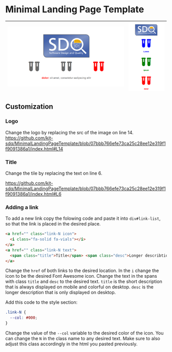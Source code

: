 # Minimal Landing Page Template

| ![Desktop Image](docs/desktop.png) | ![Mobile Image](docs/mobile.png) |
|-|-|

## Customization

### Logo

Change the logo by replacing the src of the image on line 14.
https://github.com/kit-sdq/MinimalLandingPageTemplate/blob/07bbb766efe73ca25c28ee12e319f1f9091386a1/index.html#L14

### Title

Change the tile by replacing the text on line 6.

https://github.com/kit-sdq/MinimalLandingPageTemplate/blob/07bbb766efe73ca25c28ee12e319f1f9091386a1/index.html#L6

### Adding a link

To add a new link copy the folowing code and paste it into `div#link-list`, so that the link is placed in the desired place.

```html
<a href="" class="link-N icon">
  <i class="fa-solid fa-vials"></i>
</a>
<a href="" class="link-N text">
  <span class="title">Title</span> <span class="desc">Longer describtion</span>
</a>
```

Change the `href` of both links to the desired location.
In the `i` change the icon to be the desired Font Awesome icon.
Change the text in the spans with class `title` and `desc` to the desired text.
`title` is the short description that is always displayed on mobile and colorful on desktop.
`desc` is the longer description that is only displayed on desktop.

Add this code to the style section:
```css
.link-N {
  --col: #000;
}
```

Change the value of the `--col` variable to the desired color of the icon.
You can change the `N` in the class name to any desired text. Make sure to also adjust this class accordingly in the html you pasted previously.
